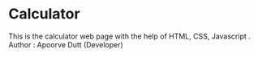 # Calculator
This is the calculator web page with the help of HTML, CSS, Javascript .
<br>
Author : Apoorve Dutt (Developer)

